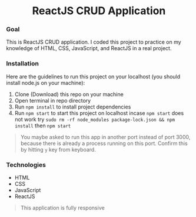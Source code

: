 <h1 align="center">ReactJS CRUD Application</h1>

<p align="center">

</p>


### Goal

This is ReactJS CRUD application. I coded this project to practice on my knowledge of HTML, CSS, JavaScript, and ReactJS
in a real project.



### Installation

Here are the guidelines to run this project on your localhost (you should install node.js on your machine):

1. Clone (Download) this repo on your machine
2. Open terminal in repo directory
3. Run `npm install` to install project dependencies
4. Run `npm start` to start this project on localhost
 incase `npm start` does not work try `sudo rm -rf node_modules package-lock.json && npm install` then `npm start`



> You maybe asked to run this app in another port instead of port 3000, because there is already a process running on this port. Confirm this by hitting `y` key from keyboard.

### Technologies

- HTML
- CSS
- JavaScript
- ReactJS

> This application is fully responsive


